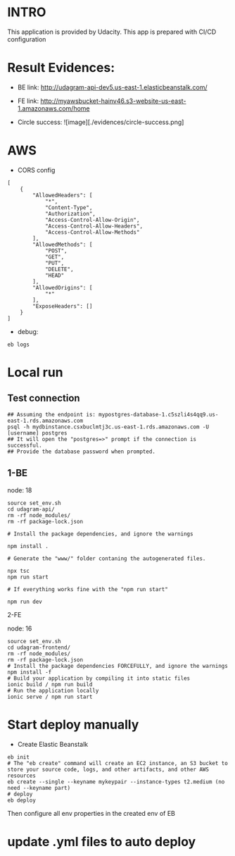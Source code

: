 # INTRO

This application is provided by Udacity. This app is prepared with CI/CD configuration

# Result Evidences:

- BE link: http://udagram-api-dev5.us-east-1.elasticbeanstalk.com/
- FE link: http://myawsbucket-hainv46.s3-website-us-east-1.amazonaws.com/home

- Circle success:
  ![image][./evidences/circle-success.png]

# AWS

- CORS config

```
[
    {
        "AllowedHeaders": [
            "*",
            "Content-Type",
            "Authorization",
            "Access-Control-Allow-Origin",
            "Access-Control-Allow-Headers",
            "Access-Control-Allow-Methods"
        ],
        "AllowedMethods": [
            "POST",
            "GET",
            "PUT",
            "DELETE",
            "HEAD"
        ],
        "AllowedOrigins": [
            "*"
        ],
        "ExposeHeaders": []
    }
]
```

- debug:

```
eb logs
```

# Local run

## Test connection

```
## Assuming the endpoint is: mypostgres-database-1.c5szli4s4qq9.us-east-1.rds.amazonaws.com
psql -h mydbinstance.csxbuclmtj3c.us-east-1.rds.amazonaws.com -U [username] postgres
## It will open the "postgres=>" prompt if the connection is successful.
## Provide the database password when prompted.
```

## 1-BE

node: 18

```
source set_env.sh
cd udagram-api/
rm -rf node_modules/
rm -rf package-lock.json

# Install the package dependencies, and ignore the warnings

npm install .

# Generate the "www/" folder contaning the autogenerated files.

npx tsc
npm run start

# If everything works fine with the "npm run start"

npm run dev
```

2-FE

node: 16

```
source set_env.sh
cd udagram-frontend/
rm -rf node_modules/
rm -rf package-lock.json
# Install the package dependencies FORCEFULLY, and ignore the warnings
npm install -f
# Build your application by compiling it into static files
ionic build / npm run build
# Run the application locally
ionic serve / npm run start
```

# Start deploy manually

- Create Elastic Beanstalk

```
eb init
# The "eb create" command will create an EC2 instance, an S3 bucket to store your source code, logs, and other artifacts, and other AWS resources
eb create --single --keyname mykeypair --instance-types t2.medium (no need --keyname part)
# deploy
eb deploy
```

Then configure all env properties in the created env of EB

# update .yml files to auto deploy
